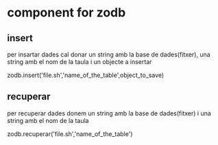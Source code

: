 # component for zodb

<h2>insert </h2>
<p>per insartar dades cal donar un string amb la base de dades(fitxer), una string amb el nom de la taula i un objecte a insertar 
</p>
<p>zodb.insert('file.sh','name_of_the_table',object_to_save) 
</p>
<h2>recuperar</h2>
<p>per recuperar dades donem un string amb la base de dades(fitxer) i una string amb el nom de la taula
</p>
<p>zodb.recuperar('file.sh','name_of_the_table') </p>


